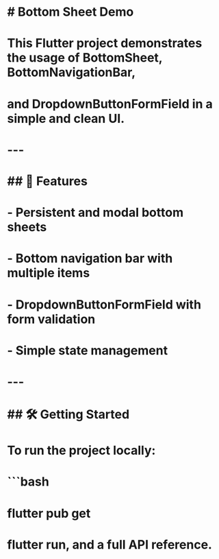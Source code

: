 # \# Bottom Sheet Demo

# 

# This Flutter project demonstrates the usage of BottomSheet, BottomNavigationBar, 

# and DropdownButtonFormField in a simple and clean UI.

# 

# ---

# 

# \## 🚀 Features

# \- Persistent and modal bottom sheets

# \- Bottom navigation bar with multiple items

# \- DropdownButtonFormField with form validation

# \- Simple state management

# 

# ---

# 

# \## 🛠️ Getting Started

# To run the project locally:

# 

# ```bash

# flutter pub get

# flutter run, and a full API reference.

